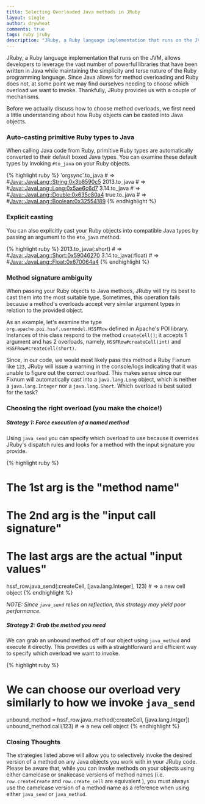 ```yaml
---
title: Selecting Overloaded Java methods in JRuby
layout: single
author: drywheat
comments: true
tags: ruby jruby
description: "JRuby, a Ruby language implementation that runs on the JVM, allows developers to leverage the vast number of powerful libraries that have been written in Java while maintaining the simplicity and terse nature of the Ruby programming language. Since Java allows for method overloading and Ruby does not, at some point we may find ourselves needing to choose which overload we want to invoke. Thankfully, JRuby provides us with a couple of mechanisms."
---
```


JRuby, a Ruby language implementation that runs on the JVM, allows developers to leverage the vast number of powerful libraries that have been written in Java while maintaining the simplicity and terse nature of the Ruby programming language. Since Java allows for method overloading and Ruby does not, at some point we may find ourselves needing to choose which overload we want to invoke. Thankfully, JRuby provides us with a couple of mechanisms.

Before we actually discuss how to choose method overloads, we first need a little understanding about how Ruby objects can be casted into Java objects.

### Auto-casting primitive Ruby types to Java

When calling Java code from Ruby, primitive Ruby types are automatically converted to their default boxed Java types. You can examine these default types by invoking `#to_java` on your Ruby objects.

{% highlight ruby %}
  'orgsync'.to_java # => #<Java::JavaLang::String:0x3b8590c5>
  2013.to_java # => #<Java::JavaLang::Long:0x5ae6c6d7>
  3.14.to_java # => #<Java::JavaLang::Double:0x635c80a4>
  true.to_java # => #<Java::JavaLang::Boolean:0x32554189>
{% endhighlight %}

### Explicit casting

You can also explicitly cast your Ruby objects into compatible Java types by passing an argument to the `#to_java` method.

{% highlight ruby %}
  2013.to_java(:short) # => #<Java::JavaLang::Short:0x59046270>
  3.14.to_java(:float) # => #<Java::JavaLang::Float:0x670064a4>
{% endhighlight %}

### Method signature ambiguity

When passing your Ruby objects to Java methods, JRuby will try its best to cast them into the most suitable type. Sometimes, this operation fails because a method's overloads accept very similar argument types in relation to the provided object.

As an example, let's examine the type `org.apache.poi.hssf.usermodel.HSSFRow` defined in Apache's POI library. Instances of this class respond to the method `createCell()`; it accepts 1 argument and has 2 overloads, namely, `HSSFRow#createCell(int)` and `HSSFRow#createCell(short)`.

Since, in our code, we would most likely pass this method a Ruby Fixnum like `123`, JRuby will issue a warning in the console/logs indicating that it was unable to figure out the correct overload. This makes sense since our Fixnum will automatically cast into a `java.lang.Long` object, which is neither a `java.lang.Integer` nor a `java.lang.Short`. Which overload is best suited for the task?

### Choosing the right overload (you make the choice!)

##### Strategy 1: Force execution of a named method

Using `java_send` you can specify which overload to use because it overrides JRuby's dispatch rules and looks for a method with the input signature you provide.

{% highlight ruby %}
  # The 1st arg is the "method name"
  # The 2nd arg is the "input call signature"
  # The last args are the actual "input values"

  hssf_row.java_send(:createCell, [java.lang.Integer], 123) # => a new cell object
{% endhighlight %}

_NOTE: Since `java_send` relies on reflection, this strategy may yield poor performance._

##### Strategy 2: Grab the method you need

We can grab an unbound method off of our object using `java_method` and execute it directly. This provides us with a straightforward and efficient way to specify which overload we want to invoke.

{% highlight ruby %}
  # We can choose our overload very similarly to how we invoke `java_send`

  unbound_method = hssf_row.java_method(:createCell, [java.lang.Intger])
  unbound_method.call(123) # => a new cell object
{% endhighlight %}

### Closing Thoughts

The strategies listed above will allow you to selectively invoke the desired version of a method on any Java objects you work with in your JRuby code. Please be aware that, while you can invoke methods on your objects using either camelcase or snakecase versions of method names (i.e. `row.createCreate` and `row.create_cell` are equivalent ), you must always use the camelcase version of a method name as a reference when using either `java_send` or `java_method`.
